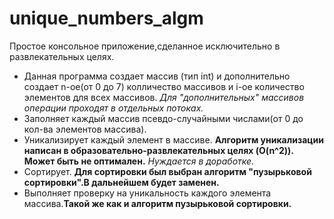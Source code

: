 # unique_numbers_algm
Простое консольное приложение,сделанное исключительно в развлекательных целях.
- Данная программа создает массив (тип int) и дополнительно создает n-ое(от 0 до 7) колличество массивов и i-ое количество элементов для всех массивов.
 *Для "дополнительных" массивов операции проходят в отдельных потоках.*
- Заполняет каждый массив псевдо-случайными числами(от 0 до кол-ва элементов массива).
- Уникализирует каждый элемент в массиве. **Алгоритм уникализации написан в образовательно-развлекательных целях (O(n^2)). Может быть не оптимален.** *Нуждается в доработке.*
- Сортирует. **Для сортировки был выбран алгоритм "пузырьковой сортировки".В дальнейшем будет заменен.**
- Выполняет проверку на уникальность каждого элемента массива.**Такой же как и алгоритм пузырьковой сортировки.**
